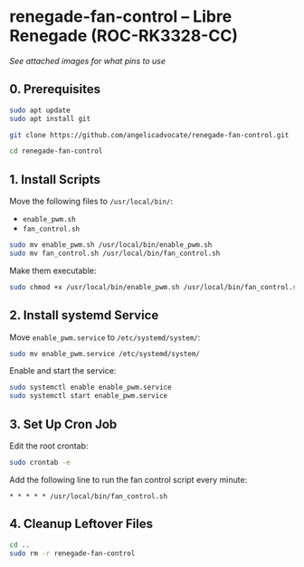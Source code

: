 # renegade-fan-control – Libre Renegade (ROC-RK3328-CC)

*See attached images for what pins to use*

## 0. Prerequisites

```bash
sudo apt update
sudo apt install git
```

```bash
git clone https://github.com/angelicadvocate/renegade-fan-control.git
```

```bash
cd renegade-fan-control
```

## 1. Install Scripts

Move the following files to `/usr/local/bin/`:

- `enable_pwm.sh`  
- `fan_control.sh`

```bash
sudo mv enable_pwm.sh /usr/local/bin/enable_pwm.sh
sudo mv fan_control.sh /usr/local/bin/fan_control.sh
```

Make them executable:

```bash
sudo chmod +x /usr/local/bin/enable_pwm.sh /usr/local/bin/fan_control.sh
```

## 2. Install systemd Service

Move `enable_pwm.service` to `/etc/systemd/system/`:

```bash
sudo mv enable_pwm.service /etc/systemd/system/
```

Enable and start the service:

```bash
sudo systemctl enable enable_pwm.service
sudo systemctl start enable_pwm.service
```

## 3. Set Up Cron Job

Edit the root crontab:

```bash
sudo crontab -e
```

Add the following line to run the fan control script every minute:

```
* * * * * /usr/local/bin/fan_control.sh
```

## 4. Cleanup Leftover Files

```bash
cd ..
sudo rm -r renegade-fan-control
```
